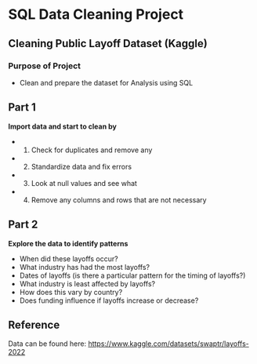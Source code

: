 # SQL Data Cleaning Project
## Cleaning Public Layoff Dataset (Kaggle)
### Purpose of Project 
- Clean and prepare the dataset for Analysis using SQL 


## Part 1
**Import data and start to clean by**

- 1. Check for duplicates and remove any
- 2. Standardize data and fix errors
- 3. Look at null values and see what 
- 4. Remove any columns and rows that are not necessary



## Part 2 
**Explore the data to identify patterns** 

- When did these layoffs occur?
- What industry has had the most layoffs?
- Dates of layoffs (is there a particular pattern for the timing of layoffs?)
- What industry is least affected by layoffs? 
- How does this vary by country?
- Does funding influence if layoffs increase or decrease? 


## Reference 
Data can be found here: https://www.kaggle.com/datasets/swaptr/layoffs-2022
